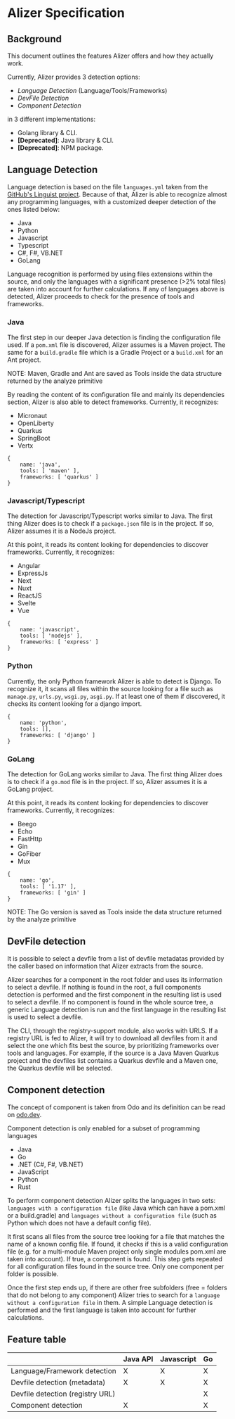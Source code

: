 # Alizer Specification

## Background

This document outlines the features Alizer offers and how they actually work.

Currently, Alizer provides 3 detection options:

- _Language Detection_ (Language/Tools/Frameworks)
- _DevFile Detection_
- _Component Detection_

in 3 different implementations:

- Golang library & CLI.
- **[Deprecated]**: Java library & CLI.
- **[Deprecated]**: NPM package.

## Language Detection

Language detection is based on the file `languages.yml` taken from the [GitHub's Linguist project](https://github.com/github/linguist/blob/master/lib/linguist/languages.yml). Because of that, Alizer is able to recognize almost any programming languages, with a customized deeper detection of the
ones listed below:

- Java
- Python
- Javascript
- Typescript
- C#, F#, VB.NET
- GoLang

Language recognition is performed by using files extensions within the source, and only the languages with a significant
presence (>2% total files) are taken into account for further calculations. If any of languages above is detected, Alizer proceeds to check for the presence of tools and frameworks.

### Java

The first step in our deeper Java detection is finding the configuration file used. If a `pom.xml` file is discovered,
Alizer assumes is a Maven project. The same for a `build.gradle` file which is a Gradle Project or a `build.xml` for an
Ant project.

NOTE: Maven, Gradle and Ant are saved as Tools inside the data structure returned by the analyze primitive

By reading the content of its configuration file and mainly its dependencies section, Alizer is also able to detect
frameworks. Currently, it recognizes:

- Micronaut
- OpenLiberty
- Quarkus
- SpringBoot
- Vertx

```
{
    name: 'java',
    tools: [ 'maven' ],
    frameworks: [ 'quarkus' ]
}
```

### Javascript/Typescript

The detection for Javascript/Typescript works similar to Java. The first thing Alizer does is to check if a `package.json`
file is in the project. If so, Alizer assumes it is a NodeJs project.

At this point, it reads its content looking for dependencies to discover frameworks. Currently, it recognizes:

- Angular
- ExpressJs
- Next
- Nuxt
- ReactJS
- Svelte
- Vue

```
{
    name: 'javascript',
    tools: [ 'nodejs' ],
    frameworks: [ 'express' ]
}
```

### Python

Currently, the only Python framework Alizer is able to detect is Django.
To recognize it, it scans all files within the source looking for a file such as `manage.py`, `urls.py`, `wsgi.py`,
`asgi.py`. If at least one of them if discovered, it checks its content looking for a django import.

```
{
    name: 'python',
    tools: [],
    frameworks: [ 'django' ]
}
```

### GoLang

The detection for GoLang works similar to Java. The first thing Alizer does is to check if a `go.mod`
file is in the project. If so, Alizer assumes it is a GoLang project.

At this point, it reads its content looking for dependencies to discover frameworks. Currently, it recognizes:

- Beego
- Echo
- FastHttp
- Gin
- GoFiber
- Mux

```
{
    name: 'go',
    tools: [ '1.17' ],
    frameworks: [ 'gin' ]
}
```

NOTE: The Go version is saved as Tools inside the data structure returned by the analyze primitive

## DevFile detection

It is possible to select a devfile from a list of devfile metadatas provided by the caller based on information that
Alizer extracts from the source.

Alizer searches for a component in the root folder and uses its information to select a devfile. If nothing is found in the root,
a full components detection is performed and the first component in the resulting list is used to select a devfile.
If no component is found in the whole source tree, a generic Language detection is run and the first language in the resulting list is used to select a devfile.

The CLI, through the registry-support module, also works with URLS. If a registry URL is fed to Alizer, it will try to
download all devfiles from it and select the one which fits best the source, by prioritizing frameworks over tools and languages.
For example, if the source is a Java Maven Quarkus project and the devfiles list contains a Quarkus devfile and a Maven
one, the Quarkus devfile will be selected.

## Component detection

The concept of component is taken from Odo and its definition can be read on [odo.dev](https://odo.dev/docs/getting-started/basics/#component).

Component detection is only enabled for a subset of programming languages

- Java
- Go
- .NET (C#, F#, VB.NET)
- JavaScript
- Python
- Rust

To perform component detection Alizer splits the languages in two sets: `languages with a configuration file` (like Java
which can have a pom.xml or a build.gradle) and `languages without a configuration file` (such as Python which does not have a
default config file).

It first scans all files from the source tree looking for a file that matches the name of a known
config file. If found, it checks if this is a valid configuration file (e.g. for a multi-module Maven project only single
modules pom.xml are taken into account). If true, a component is found. This step gets repeated for all configuration files found in the source tree.
Only one component per folder is possible.

Once the first step ends up, if there are other free subfolders (free = folders that do not belong to any component) Alizer tries to search for
a `language without a configuration file` in them. A simple Language detection is performed and the first language is taken into account for further calculations.

## Feature table

|                                  | Java API | Javascript | Go  |
| -------------------------------- | -------- | ---------- | --- |
| Language/Framework detection     | X        | X          | X   |
| Devfile detection (metadata)     | X        | X          | X   |
| Devfile detection (registry URL) |          |            | X   |
| Component detection              | X        |            | X   |
